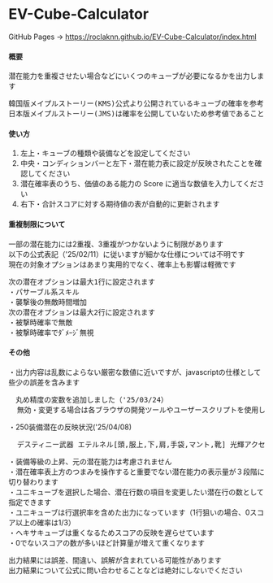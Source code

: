# EV-Cube-Calculator
GitHub Pages -> https://roclaknn.github.io/EV-Cube-Calculator/index.html

#### 概要
潜在能力を重複させたい場合などにいくつのキューブが必要になるかを出力します<br>
<pre>
韓国版メイプルストーリー(KMS)公式より公開されているキューブの確率を参考にしています
日本版メイプルストーリー(JMS)は確率を公開していないため参考値であることに注意してください
</pre>


#### 使い方
1. 左上・キューブの種類や装備などを設定してください
2. 中央・コンディションバーと左下・潜在能力表に設定が反映されたことを確認してください
3. 潜在確率表のうち、価値のある能力の Score に適当な数値を入力してください
4. 右下・合計スコアに対する期待値の表が自動的に更新されます


#### 重複制限について
一部の潜在能力には2重複、3重複がつかないように制限があります<br>
以下の公式表記（'25/02/11）に従いますが細かな仕様については不明です<br>
現在の対象オプションはあまり実用的でなく、確率上も影響は軽微です
<pre>
次の潜在オプションは最大1行に設定されます
・パサーブル系スキル
・襲撃後の無敵時間増加
次の潜在オプションは最大2行に設定されます
・被撃時確率で無敵
・被撃時確率でﾀﾞﾒｰｼﾞ無視
</pre>


#### その他
・出力内容は乱数によらない厳密な数値に近いですが、javascriptの仕様として些少の誤差を含みます<br>
<pre>
　丸め精度の変数を追加しました（'25/03/24）
  無効・変更する場合は各ブラウザの開発ツールやユーザースクリプトを使用してください
</pre>
・250装備潜在の反映状況('25/04/08)<br>
<pre>
  デスティニー武器 エテルネル[頭,服上,下,肩,手袋,マント,靴] 光輝アクセ[ペンダント,指輪]
</pre>
・装備等級の上昇、元の潜在能力は考慮されません<br>
・潜在確率表上方のつまみを操作すると重要でない潜在能力の表示量が３段階に切り替わります<br>
・ユニキューブを選択した場合、潜在行数の項目を変更したい潜在行の数として指定できます<br>
・ユニキューブは行選択率を含めた出力になっています（1行狙いの場合、0スコア以上の確率は1/3）<br>
・ヘキサキューブは重くなるためスコアの反映を遅らせています<br>
・0でないスコアの数が多いほど計算量が増えて重くなります<br>

出力結果には誤差、間違い、誤解が含まれている可能性があります<br>
出力結果について公式に問い合わせることなどは絶対にしないでください



